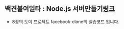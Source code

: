 ## 백견불여일타 : Node.js 서버만들기[링크](https://github.com/MinkyungPark/roadbook-nodejs)
- 8장의 토이 프로젝트 facebook-clone의 실습코드 입니다.
